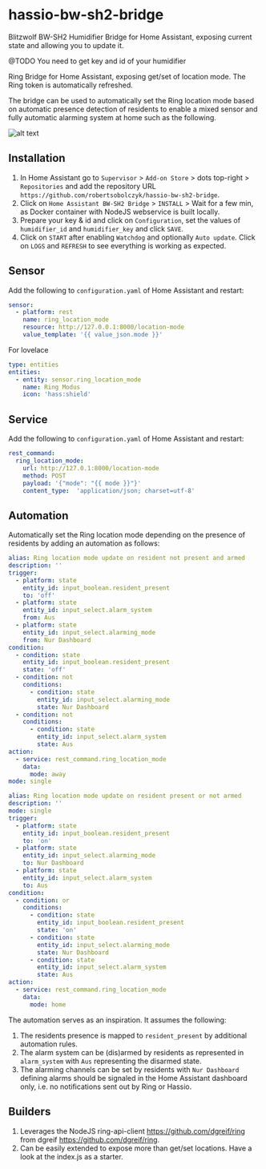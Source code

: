 # hassio-bw-sh2-bridge

Blitzwolf BW-SH2 Humidifier Bridge for Home Assistant, exposing current state and allowing you to update it.

@TODO You need to get key and id of your humidifier

Ring Bridge for Home Assistant, exposing get/set of location mode. The Ring token is automatically refreshed.

The bridge can be used to automatically set the Ring location mode based on automatic presence detection of residents to enable a mixed sensor and fully automatic alarming system at home such as the following.

![alt text](https://raw.githubusercontent.com/helmut-hoffer-von-ankershoffen/hassio-ring-bridge/master/ring-bridge/dashboard.png "Automatic setting of Ring location mode based on automatic presence detection of residents.")

## Installation

1) In Home Assistant go to `Supervisor` > `Add-on Store` > dots top-right > `Repositories` and add the repository URL `https://github.com/robertsobolczyk/hassio-bw-sh2-bridge`.
2) Click on `Home Assistant BW-SH2 Bridge` > `INSTALL` > Wait for a few min, as Docker container with NodeJS webservice is built locally.
3) Prepare your key & id and click on `Configuration`, set the values of `humidifier_id` and `humidifier_key` and click `SAVE`.
4) Click on `START` after enabling `Watchdog` and optionally `Auto update`. Click on `LOGS` and `REFRESH` to see everything is working as expected.

## Sensor

Add the following to `configuration.yaml` of Home Assistant and restart:

```yaml
sensor:
  - platform: rest
    name: ring_location_mode
    resource: http://127.0.0.1:8000/location-mode
    value_template: '{{ value_json.mode }}'
```

For lovelace

```yaml
type: entities
entities:
  - entity: sensor.ring_location_mode
    name: Ring Modus
    icon: 'hass:shield'
```

## Service

Add the following to `configuration.yaml` of Home Assistant and restart:

```yaml
rest_command:
  ring_location_mode:
    url: http://127.0.1:8000/location-mode
    method: POST
    payload: '{"mode": "{{ mode }}"}'
    content_type:  'application/json; charset=utf-8'
```

## Automation

Automatically set the Ring location mode depending on the presence of residents by adding an automation as follows:

```yaml
alias: Ring location mode update on resident not present and armed
description: ''
trigger:
  - platform: state
    entity_id: input_boolean.resident_present
    to: 'off'
  - platform: state
    entity_id: input_select.alarm_system
    from: Aus
  - platform: state
    entity_id: input_select.alarming_mode
    from: Nur Dashboard
condition:
  - condition: state
    entity_id: input_boolean.resident_present
    state: 'off'
  - condition: not
    conditions:
      - condition: state
        entity_id: input_select.alarming_mode
        state: Nur Dashboard
  - condition: not
    conditions:
      - condition: state
        entity_id: input_select.alarm_system
        state: Aus
action:
  - service: rest_command.ring_location_mode
    data:
      mode: away
mode: single
```

```yaml
alias: Ring location mode update on resident present or not armed
description: ''
mode: single
trigger:
  - platform: state
    entity_id: input_boolean.resident_present
    to: 'on'
  - platform: state
    entity_id: input_select.alarming_mode
    to: Nur Dashboard
  - platform: state
    entity_id: input_select.alarm_system
    to: Aus
condition:
  - condition: or
    conditions:
      - condition: state
        entity_id: input_boolean.resident_present
        state: 'on'
      - condition: state
        entity_id: input_select.alarming_mode
        state: Nur Dashboard
      - condition: state
        entity_id: input_select.alarm_system
        state: Aus
action:
  - service: rest_command.ring_location_mode
    data:
      mode: home
```

The automation serves as an inspiration. It assumes the following:
1) The residents presence is mapped to `resident_present` by additional automation rules.
2) The alarm system can be (dis)armed by residents as represented in `alarm_system` with `Aus` representing the disarmed state.
3) The alarming channels can be set by residents with `Nur Dashboard` defining alarms should be signaled in the Home Assistant dashboard only, i.e. no notifications sent out by Ring or Hassio.

## Builders

1) Leverages the NodeJS ring-api-client <https://github.com/dgreif/ring> from dgreif <https://github.com/dgreif/ring>.
2) Can be easily extended to expose more than get/set locations. Have a look at the index.js as a starter.
